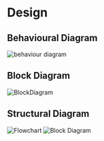 # Design

## Behavioural Diagram 

![behaviour diagram](https://user-images.githubusercontent.com/94219623/144355328-7986006b-88f9-4dc1-b936-d876dc214fe3.jpg)

## Block Diagram

![BlockDiagram](https://user-images.githubusercontent.com/94219623/144398750-8d53266e-03ce-4e0a-85a3-3df441b84f42.jpg)

## Structural Diagram

![Flowchart](https://user-images.githubusercontent.com/94219623/144397960-94afb2eb-e074-4502-855b-6d8e440a7941.png)
![Block Diagram](https://user-images.githubusercontent.com/94219623/144397951-1fd5fe90-1954-4801-a3bb-e626d1447e76.png)
